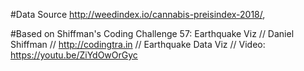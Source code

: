 


#Data Source http://weedindex.io/cannabis-preisindex-2018/,


#Based on Shiffman's Coding Challenge 57: Earthquake Viz
// Daniel Shiffman
// http://codingtra.in
// Earthquake Data Viz
// Video: https://youtu.be/ZiYdOwOrGyc

